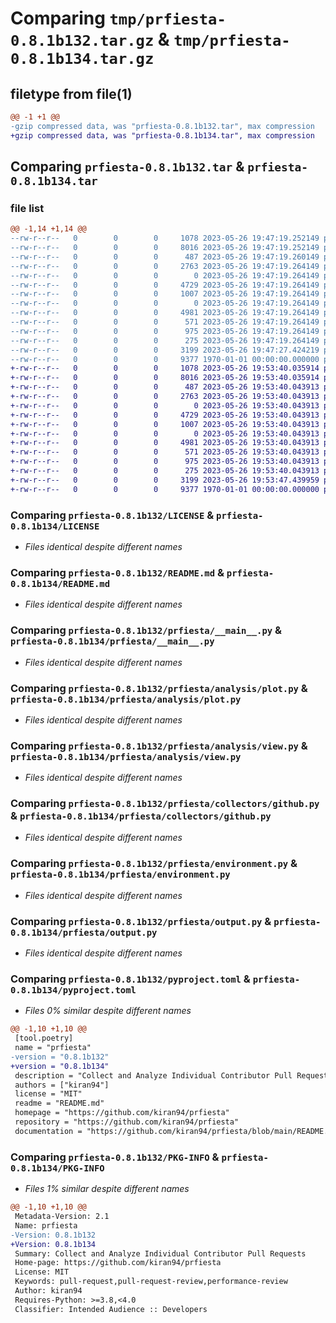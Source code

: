# Comparing `tmp/prfiesta-0.8.1b132.tar.gz` & `tmp/prfiesta-0.8.1b134.tar.gz`

## filetype from file(1)

```diff
@@ -1 +1 @@
-gzip compressed data, was "prfiesta-0.8.1b132.tar", max compression
+gzip compressed data, was "prfiesta-0.8.1b134.tar", max compression
```

## Comparing `prfiesta-0.8.1b132.tar` & `prfiesta-0.8.1b134.tar`

### file list

```diff
@@ -1,14 +1,14 @@
--rw-r--r--   0        0        0     1078 2023-05-26 19:47:19.252149 prfiesta-0.8.1b132/LICENSE
--rw-r--r--   0        0        0     8016 2023-05-26 19:47:19.252149 prfiesta-0.8.1b132/README.md
--rw-r--r--   0        0        0      487 2023-05-26 19:47:19.260149 prfiesta-0.8.1b132/prfiesta/__init__.py
--rw-r--r--   0        0        0     2763 2023-05-26 19:47:19.264149 prfiesta-0.8.1b132/prfiesta/__main__.py
--rw-r--r--   0        0        0        0 2023-05-26 19:47:19.264149 prfiesta-0.8.1b132/prfiesta/analysis/__init__.py
--rw-r--r--   0        0        0     4729 2023-05-26 19:47:19.264149 prfiesta-0.8.1b132/prfiesta/analysis/plot.py
--rw-r--r--   0        0        0     1007 2023-05-26 19:47:19.264149 prfiesta-0.8.1b132/prfiesta/analysis/view.py
--rw-r--r--   0        0        0        0 2023-05-26 19:47:19.264149 prfiesta-0.8.1b132/prfiesta/collectors/__init__.py
--rw-r--r--   0        0        0     4981 2023-05-26 19:47:19.264149 prfiesta-0.8.1b132/prfiesta/collectors/github.py
--rw-r--r--   0        0        0      571 2023-05-26 19:47:19.264149 prfiesta-0.8.1b132/prfiesta/environment.py
--rw-r--r--   0        0        0      975 2023-05-26 19:47:19.264149 prfiesta-0.8.1b132/prfiesta/output.py
--rw-r--r--   0        0        0      275 2023-05-26 19:47:19.264149 prfiesta-0.8.1b132/prfiesta/spinner.py
--rw-r--r--   0        0        0     3199 2023-05-26 19:47:27.424219 prfiesta-0.8.1b132/pyproject.toml
--rw-r--r--   0        0        0     9377 1970-01-01 00:00:00.000000 prfiesta-0.8.1b132/PKG-INFO
+-rw-r--r--   0        0        0     1078 2023-05-26 19:53:40.035914 prfiesta-0.8.1b134/LICENSE
+-rw-r--r--   0        0        0     8016 2023-05-26 19:53:40.035914 prfiesta-0.8.1b134/README.md
+-rw-r--r--   0        0        0      487 2023-05-26 19:53:40.043913 prfiesta-0.8.1b134/prfiesta/__init__.py
+-rw-r--r--   0        0        0     2763 2023-05-26 19:53:40.043913 prfiesta-0.8.1b134/prfiesta/__main__.py
+-rw-r--r--   0        0        0        0 2023-05-26 19:53:40.043913 prfiesta-0.8.1b134/prfiesta/analysis/__init__.py
+-rw-r--r--   0        0        0     4729 2023-05-26 19:53:40.043913 prfiesta-0.8.1b134/prfiesta/analysis/plot.py
+-rw-r--r--   0        0        0     1007 2023-05-26 19:53:40.043913 prfiesta-0.8.1b134/prfiesta/analysis/view.py
+-rw-r--r--   0        0        0        0 2023-05-26 19:53:40.043913 prfiesta-0.8.1b134/prfiesta/collectors/__init__.py
+-rw-r--r--   0        0        0     4981 2023-05-26 19:53:40.043913 prfiesta-0.8.1b134/prfiesta/collectors/github.py
+-rw-r--r--   0        0        0      571 2023-05-26 19:53:40.043913 prfiesta-0.8.1b134/prfiesta/environment.py
+-rw-r--r--   0        0        0      975 2023-05-26 19:53:40.043913 prfiesta-0.8.1b134/prfiesta/output.py
+-rw-r--r--   0        0        0      275 2023-05-26 19:53:40.043913 prfiesta-0.8.1b134/prfiesta/spinner.py
+-rw-r--r--   0        0        0     3199 2023-05-26 19:53:47.439959 prfiesta-0.8.1b134/pyproject.toml
+-rw-r--r--   0        0        0     9377 1970-01-01 00:00:00.000000 prfiesta-0.8.1b134/PKG-INFO
```

### Comparing `prfiesta-0.8.1b132/LICENSE` & `prfiesta-0.8.1b134/LICENSE`

 * *Files identical despite different names*

### Comparing `prfiesta-0.8.1b132/README.md` & `prfiesta-0.8.1b134/README.md`

 * *Files identical despite different names*

### Comparing `prfiesta-0.8.1b132/prfiesta/__main__.py` & `prfiesta-0.8.1b134/prfiesta/__main__.py`

 * *Files identical despite different names*

### Comparing `prfiesta-0.8.1b132/prfiesta/analysis/plot.py` & `prfiesta-0.8.1b134/prfiesta/analysis/plot.py`

 * *Files identical despite different names*

### Comparing `prfiesta-0.8.1b132/prfiesta/analysis/view.py` & `prfiesta-0.8.1b134/prfiesta/analysis/view.py`

 * *Files identical despite different names*

### Comparing `prfiesta-0.8.1b132/prfiesta/collectors/github.py` & `prfiesta-0.8.1b134/prfiesta/collectors/github.py`

 * *Files identical despite different names*

### Comparing `prfiesta-0.8.1b132/prfiesta/environment.py` & `prfiesta-0.8.1b134/prfiesta/environment.py`

 * *Files identical despite different names*

### Comparing `prfiesta-0.8.1b132/prfiesta/output.py` & `prfiesta-0.8.1b134/prfiesta/output.py`

 * *Files identical despite different names*

### Comparing `prfiesta-0.8.1b132/pyproject.toml` & `prfiesta-0.8.1b134/pyproject.toml`

 * *Files 0% similar despite different names*

```diff
@@ -1,10 +1,10 @@
 [tool.poetry]
 name = "prfiesta"
-version = "0.8.1b132"
+version = "0.8.1b134"
 description = "Collect and Analyze Individual Contributor Pull Requests"
 authors = ["kiran94"]
 license = "MIT"
 readme = "README.md"
 homepage = "https://github.com/kiran94/prfiesta"
 repository = "https://github.com/kiran94/prfiesta"
 documentation = "https://github.com/kiran94/prfiesta/blob/main/README.md"
```

### Comparing `prfiesta-0.8.1b132/PKG-INFO` & `prfiesta-0.8.1b134/PKG-INFO`

 * *Files 1% similar despite different names*

```diff
@@ -1,10 +1,10 @@
 Metadata-Version: 2.1
 Name: prfiesta
-Version: 0.8.1b132
+Version: 0.8.1b134
 Summary: Collect and Analyze Individual Contributor Pull Requests
 Home-page: https://github.com/kiran94/prfiesta
 License: MIT
 Keywords: pull-request,pull-request-review,performance-review
 Author: kiran94
 Requires-Python: >=3.8,<4.0
 Classifier: Intended Audience :: Developers
```

